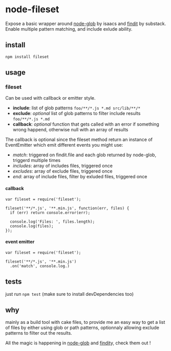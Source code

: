 # node-fileset

Expose a basic wrapper around [node-glob](https://github.com/isaacs/node-glob) by isaacs and [findit](https://github.com/substack/node-findit) by substack. Enable multiple pattern matching, and include exlude ability.

## install

    npm install fileset

## usage

### fileset

Can be used with callback or emitter style.

* **include**: list of glob patterns `foo/**/*.js *.md src/lib/**/*`
* **exclude**: *optional* list of glob patterns to filter include results `foo/**/*.js *.md`
* **callback**: *optional* function that gets called with an error if something wrong happend, otherwise null with an array of results

The callback is optional since the fileset method return an instance of EventEmitter which emit different events you might use: 

* *match*: triggered on findit.file and each glob returned by node-glob, triggerd multiple times
* *includes*: array of includes files, triggered once
* *excludes*: array of exclude files, triggered once
* *end*:  array of include files, filter by exluded files, triggered once


#### callback

    var fileset = require('fileset');

    fileset('**/*.js', '**.min.js', function(err, files) {
      if (err) return console.error(err);

      console.log('Files: ', files.length);
      console.log(files);
    });


#### event emitter

    var fileset = require('fileset');

    fileset('**/*.js', '**.min.js')
      .on('match', console.log.)

## tests

just run `npm test` (make sure to install devDependencies too)

## why

mainly as a build tool with cake files, to provide me an easy way to get a list of files by either using glob or path patterns, optionnaly allowing exclude patterns to filter out the results.

All the magic is happening in  [node-glob](https://github.com/isaacs/node-glob) and [findit](https://github.com/substack/node-findit)y, check them out !
